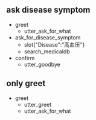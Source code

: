 

## ask disease symptom
* greet
  - utter_ask_for_what
* ask_for_disease_symptom
  - slot{"Disease":"高血压"}
  - search_medicaldb
* confirm
  - utter_goodbye


## only greet 
* greet
  - utter_greet
  - utter_ask_for_what

